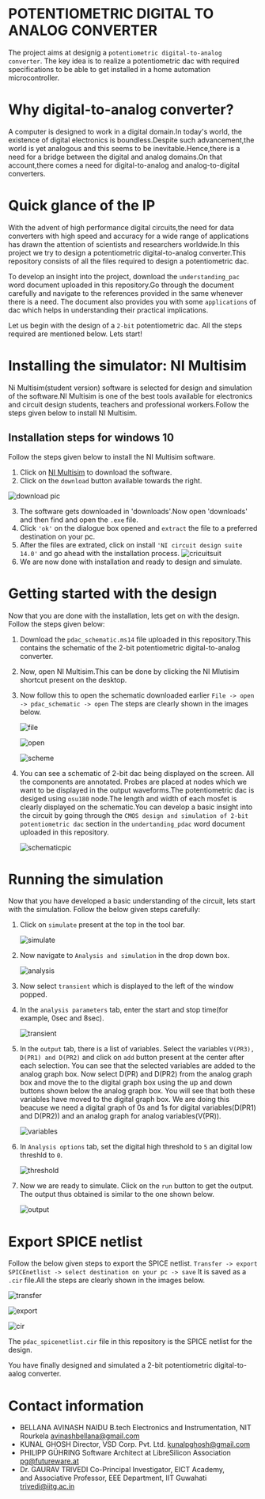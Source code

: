 # POTENTIOMETRIC DIGITAL TO ANALOG CONVERTER
The project aims at designig a `potentiometric digital-to-analog converter`. The key idea is to realize a potentiometric dac with required specifications to be able to get installed in a home automation microcontroller.

# Why digital-to-analog converter?
A computer is designed to work in a digital domain.In today's world, the existence of digital electronics is boundless.Despite such advancement,the world is yet analogous and this seems to be inevitable.Hence,there is a need for a bridge between the digital and analog domains.On that account,there comes a need for digital-to-analog and analog-to-digital converters. 

# Quick glance of the IP
With the advent of high performance digital circuits,the need for data converters with high speed and accuracy for a wide range of applications has drawn the attention of scientists and researchers worldwide.In this project we try to design a potentiometric digital-to-analog converter.This repository consists of all the files required to design a potentiometric dac.

To develop an insight into the project, download the `understanding_pac` word document uploaded in this repository.Go through the document carefully and navigate to the references provided in the same whenever there is a need. The document also provides you with some `applications` of dac which helps in understanding their practical implications. 

Let us begin with the design of a `2-bit` potentiometric dac. All the steps required are mentioned below. Lets start!

# Installing the simulator: NI Multisim
Ni Multisim(student version) software is selected for design and simulation of the software.NI Multisim is one of the best tools available for electronics and circuit design students, teachers and professional workers.Follow the steps given below to install NI Multisim.

## Installation steps for windows 10
Follow the steps given below to install the NI Multisim software.
1) Click on [NI Multisim](https://www.malavida.com/en/soft/ni-multisim/#gref) to download the software.
2) Click on the `download` button available towards the right.

![download pic](https://user-images.githubusercontent.com/58501983/84499390-21e43380-acd0-11ea-8319-370363cf0a89.JPG)

3) The software gets downloaded in 'downloads'.Now open 'downloads' and then find and open the `.exe` file.
4) Click `'ok'` on the dialogue box opened and `extract` the file to a preferred destination on your pc. 
5) After the files are extrated, click on install `'NI circuit design suite 14.0'` and go ahead with the installation process.
![cricuitsuit](https://user-images.githubusercontent.com/58501983/84499791-e5650780-acd0-11ea-8845-275337e34bf6.png)
6) We are now done with installation and ready to design and simulate.

# Getting started with the design
Now that you are done with the installation, lets get on with the design. Follow the steps given below:

1) Download the `pdac_schematic.ms14` file uploaded in this repository.This contains the schematic of the 2-bit potentiometric              digital-to-analog converter.
2) Now, open NI Multisim.This can be done by clicking the NI Mlutisim shortcut present on the desktop.
3) Now follow this to open the schematic downloaded earlier `File -> open -> pdac_schematic -> open`
The steps are clearly shown in the images below.

   ![file](https://user-images.githubusercontent.com/58501983/84501150-9ec4dc80-acd3-11ea-823a-a25be9967e3c.png)


   ![open](https://user-images.githubusercontent.com/58501983/84500430-2578ba00-acd2-11ea-946d-2fc6f455ecff.png)


   ![scheme](https://user-images.githubusercontent.com/58501983/84500483-450fe280-acd2-11ea-8dc0-33fee8f6e287.png)

4) You can see a schematic of 2-bit dac being displayed on the screen. All the components are annotated. Probes are placed at nodes which we want to be displayed in the output waveforms.The potentiometric dac is desiged using `osu180` node.The length and width of each mosfet is clearly displayed on the schematic.You can develop a basic insight into the circuit by going through the `CMOS design and simulation of 2-bit potentiometric dac` section in the `undertanding_pdac` word document uploaded in this repository.

   ![schematicpic](https://user-images.githubusercontent.com/58501983/84500619-8a341480-acd2-11ea-96cc-d94290eaa3dc.png)

# Running the simulation
Now that you have developed a basic understanding of the circuit, lets start with the simulation. Follow the below given steps carefully:

1) Click on `simulate` present at the top in the tool bar. 

   ![simulate](https://user-images.githubusercontent.com/58501983/84515791-8dd39580-acea-11ea-9915-3c352caccc63.png)
   
2) Now navigate to `Analysis and simulation` in the drop down box. 

   ![analysis](https://user-images.githubusercontent.com/58501983/84515822-99bf5780-acea-11ea-8980-8a9ec7d7471f.png)
   
3) Now select `transient` which is displayed to the left of the window popped. 

4) In the `analysis parameters` tab, enter the start and stop time(for example, 0sec and 8sec).

   ![transient](https://user-images.githubusercontent.com/58501983/84515839-9deb7500-acea-11ea-9cc4-46229dc11980.png)
   
5) In the `output` tab, there is a list of variables. Select the variables `V(PR3), D(PR1) and D(PR2)` and click on `add` button present at the center after each selection. You can see that the selected variables are added to the analog graph box. Now select D(PR) and D(PR2) from the analog graph box and move the to the digital graph box using the up and down buttons shown below the analog graph box. You will see that both these variables have moved to the digital graph box. We are doing this beacuse we need a digital graph of 0s and 1s for digital variables(D(PR1) and D(PR2)) and an analog graph for analog variables(V(PR)).

   ![variables](https://user-images.githubusercontent.com/58501983/84515860-a5ab1980-acea-11ea-80a7-5440bbae612d.png)
   
6) In `Analysis options` tab, set the digital high threshold to `5` an digital low threshld to `0`.

   ![threshold](https://user-images.githubusercontent.com/58501983/84515868-a9d73700-acea-11ea-8805-2b7915206d98.png)
   
7) Now we are ready to simulate. Click on the `run` button to get the output. The output thus obtained is similar to the one shown below.

   ![output](https://user-images.githubusercontent.com/58501983/84516158-04709300-aceb-11ea-8f3c-3324e8ebffb5.png)

# Export SPICE netlist
Follow the below given steps to export the SPICE netlist.
`Transfer -> export SPICEnetlist -> select destination on your pc -> save`
It is saved as a `.cir` file.All the steps are clearly shown in the images below.

   ![transfer](https://user-images.githubusercontent.com/58501983/84517827-6b8f4700-aced-11ea-9ec0-e07dd0d16b5a.png)
   
   
   ![export](https://user-images.githubusercontent.com/58501983/84517844-721dbe80-aced-11ea-809d-2c5a7cf6d4e1.png)
   
   
   ![cir](https://user-images.githubusercontent.com/58501983/84518113-d771af80-aced-11ea-93c6-f1c69cb22161.png)
   
The `pdac_spicenetlist.cir` file in this repository is the SPICE netlist for the design.

You have finally designed and simulated a 2-bit potentiometric digital-to-aalog converter.

# Contact information
- BELLANA AVINASH NAIDU
 B.tech Electronics and Instrumentation, NIT Rourkela
 avinashbellana@gmail.com
- KUNAL GHOSH 
 Director, VSD Corp. Pvt. Ltd. 
 kunalpghosh@gmail.com
- PHILIPP GÜHRING 
 Software Architect at LibreSilicon Association
 pg@futureware.at
- Dr. GAURAV TRIVEDI 
 Co-Principal Investigator, EICT Academy,   
 and Associative Professor, EEE Department, IIT Guwahati
 trivedi@iitg.ac.in
